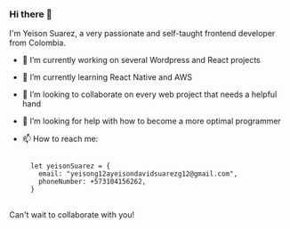 ### Hi there 👋
I'm Yeison Suarez, a very passionate and self-taught frontend developer from Colombia.


- 🔭 I’m currently working on several Wordpress and React projects
- 🌱 I’m currently learning React Native and AWS
- 👯 I’m looking to collaborate on every web project that needs a helpful hand
- 🤔 I’m looking for help with how to become a more optimal programmer
- 📫 How to reach me: 
  
  <pre>
  <code>
    let yeisonSuarez = {
      email: "yeisong12ayeisondavidsuarezg12@gmail.com",
      phoneNumber: +573104156262,
    }
  </code>
  </pre>

Can't wait to collaborate with you!
